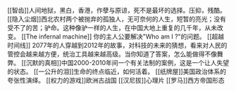 [[智齿]]人间地狱，黑白，香港，作孽与原谅，死不是最坏的选择。压抑，残酷。
[[隐入尘烟]]西北农村两个被抛弃的孤独人，无可奈何的人生，短暂的亮光；没有受不了的苦；驴命。这种像驴一样的人生，在中国大地上重复的几千年，从未改变。
[[The infernal machine]]  你的主人公要解决"Who am I ?"的问题。
[[超越时间线]] 2077年的人穿越到2012年的故事，对科技的未来的猜想，看来对人民的管控会越来越方便，统治工具越来越高级。当你知道了答案，怎么能做得不像舞弊。
[[沉默的真相]]中国2000-2010年间一个有关法制的案例，这是一个让人失望的状态。
[[一公升的泪]]生命的终点临近，如何活着。
[[纸牌屋]]美国政治体系的夸张性演绎。
[[权力的游戏]]欧洲古战国
[[汉尼拔]]心理片
[[罗马]]西方帝国形态

 